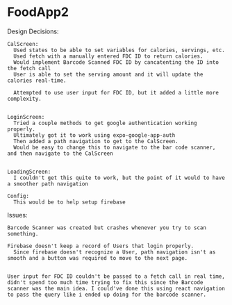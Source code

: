 # FoodApp2


Design Decisions:

    CalScreen:
      Used states to be able to set variables for calories, servings, etc.
      Used fetch with a manually entered FDC ID to return calories.
      Would implement Barcode Scanned FDC ID by cancatenting the ID into the fetch call
      User is able to set the serving amount and it will update the calories real-time.

      Attempted to use user input for FDC ID, but it added a little more complexity.


    LoginScreen:
      Tried a couple methods to get google authentication working properly.
      Ultimately got it to work using expo-google-app-auth
      Then added a path navigation to get to the CalScreen.
      Would be easy to change this to navigate to the bar code scanner, and then navigate to the CalScreen


    LoadingScreen:
      I couldn't get this quite to work, but the point of it would to have a smoother path navigation

    Config:
      This would be to help setup firebase



Issues:

    Barcode Scanner was created but crashes whenever you try to scan something.
    
    Firebase doesn't keep a record of Users that login properly.
      Since firebase doesn't recognize a User, path navigation isn't as smooth and a button was required to move to the next page.
      
    
    User input for FDC ID couldn't be passed to a fetch call in real time, didn't spend too much time trying to fix this since the Barcode scanner was the main idea. I could've done this using react navigation to pass the query like i ended up doing for the barcode scanner.
  
    
    
    







